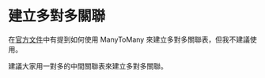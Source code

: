 # 建立多對多關聯

在[官方文件](https://typeorm.io/#/many-to-many-relations)中有提到如何使用 ManyToMany 來建立多對多關聯表，但我不建議使用。

建議大家用一對多的中間關聯表來建立多對多關聯。

